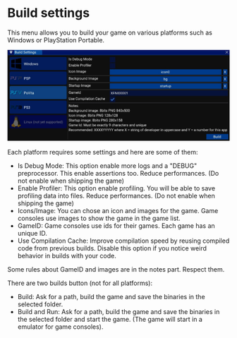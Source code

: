 # Build settings

This menu allows you to build your game on various platforms such as Windows or PlayStation Portable.<br>

![image](images/build_settings.jpg)

Each platform requires some settings and here are some of them:
- Is Debug Mode: This option enable more logs and a "DEBUG" preprocessor. This enable assertions too. Reduce performances. (Do not enable when shipping the game)
- Enable Profiler: This option enable profiling. You will be able to save profiling data into files. Reduce performances. (Do not enable when shipping the game)
- Icons/Image: You can chose an icon and images for the game. Game consoles use images to show the game in the game list.
- GameID: Game consoles use ids for their games. Each game has an unique ID.
- Use Compilation Cache: Improve compilation speed by reusing compiled code from previous builds. Disable this option if you notice weird behavior in builds with your code.

Some rules about GameID and images are in the notes part. Respect them.

There are two builds button (not for all platforms):
- Build: Ask for a path, build the game and save the binaries in the selected folder.
- Build and Run: Ask for a path, build the game and save the binaries in the selected folder and start the game. (The game will start in a emulator for game consoles).